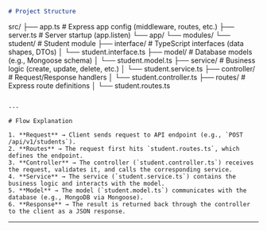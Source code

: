 
```markdown
# Project Structure

```

src/
├── app.ts              # Express app config (middleware, routes, etc.)
├── server.ts           # Server startup (app.listen)
└── app/
└── modules/
└── student/  # Student module
├── interface/     # TypeScript interfaces (data shapes, DTOs)
│    └── student.interface.ts
├── model/         # Database models (e.g., Mongoose schema)
│    └── student.model.ts
├── service/       # Business logic (create, update, delete, etc.)
│    └── student.service.ts
├── controller/    # Request/Response handlers
│    └── student.controller.ts
├── routes/        # Express route definitions
│    └── student.routes.ts

```

---

# Flow Explanation

1. **Request** → Client sends request to API endpoint (e.g., `POST /api/v1/students`).  
2. **Routes** → The request first hits `student.routes.ts`, which defines the endpoint.  
3. **Controller** → The controller (`student.controller.ts`) receives the request, validates it, and calls the corresponding service.  
4. **Service** → The service (`student.service.ts`) contains the business logic and interacts with the model.  
5. **Model** → The model (`student.model.ts`) communicates with the database (e.g., MongoDB via Mongoose).  
6. **Response** → The result is returned back through the controller to the client as a JSON response.  
```

---

